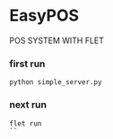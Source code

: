 # EasyPOS
POS SYSTEM WITH FLET

### first run 
```
python simple_server.py
```

### next run 
```
flet run
``
